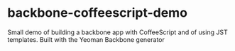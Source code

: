 backbone-coffeescript-demo
==========================

Small demo of building a backbone app with CoffeeScript and of using JST templates. Built with the Yeoman Backbone generator
